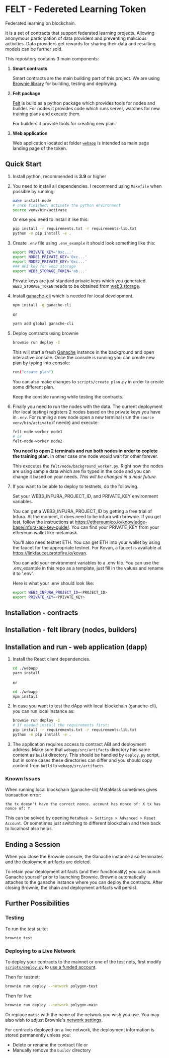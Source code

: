 # FELT - Federeted Learning Token
Federated learning on blockchain.

It is a set of contracts that support federated learning projects. Allowing anonymous participation of data providers and preventing malicious activities. Data providers get rewards for sharing their data and resulting models can be further sold.

This repository contains 3 main components:
1. **Smart contracts**

    Smart contracts are the main building part of this project. We are using [Brownie library](https://eth-brownie.readthedocs.io/en/stable/) for building, testing and deploying.

2. **Felt package**

    [Felt](./felt) is build as a python package which provides tools for nodes and builder. For nodes it provides code which runs server, watches for new training plans and execute them.

    For builders it provide tools for creating new plan.

3. **Web application**

    Web application located at folder [`webapp`](./webapp) is intended as main page landing page of the token.

## Quick Start
1. Install python, recommended is **3.9** or higher

2. You need to install all dependencies. I recommend using `Makefile` when possible by running:
    ```bash
    make install-node
    # once finished, activate the python environment
    source venv/bin/activate
    ```

    Or else you need to install it like this:
    ```bash
    pip install -r requirements.txt -r requirements-lib.txt
    python -m pip install -e .
    ```

3. Create `.env` file using `.env_example` it should look something like this:
    ```bash
    export PRIVATE_KEY='0xc...'
    export NODE1_PRIVATE_KEY='0xc...'
    export NODE2_PRIVATE_KEY='0xc...'
    ### API key for web3 storage
    export WEB3_STORAGE_TOKEN='ab...'
    ```
    Private keys are just standard private keys which you generated. `WEB3_STORAGE_TOKEN` needs to be obtained from [web3.storage](https://web3.storage/).
    
5. Install [ganache-cli](https://www.npmjs.com/package/ganache-cli) which is needed for local development.
    ```bash
    npm install -g ganache-cli
    ```
    or
    ```bash
    yarn add global ganache-cli
    ```

6. Deploy contracts using brownie
    ```bash
    brownie run deploy -I
    ```
    This will start a fresh [Ganache](https://www.trufflesuite.com/ganache) instance in the background and open interactive console. Once the console is running you can create new plan by typing into console:
    ```bash
    run("create_plan")
    ```
    You can also make changes to `scripts/create_plan.py` in order to create some different plan.

    Keep the console running while testing the contracts.

7. Finally you need to run the nodes with the data. The current deployment (for local testing) registers 2 nodes based on the private keys you have in `.env`. For running a new node open a new terminal (run the `source venv/bin/activate` if neede) and execute:
    ```bash
    felt-node-worker node1
    # or
    felt-node-worker node2
    ```
    **You need to open 2 terminals and run both nodes in order to coplete the training plan.** In other case one node would wait for other forever.

    This executes the `felt/node/background_worker.py`. Right now the nodes are using sample data which are fix typed in the code and you can change it based on your needs. _This will be changed in a near future._


8. If you want to be able to deploy to testnets, do the following.

    Set your WEB3_INFURA_PROJECT_ID, and PRIVATE_KEY environment variables.

    You can get a WEB3_INFURA_PROJECT_ID by getting a free trial of Infura. At the moment, it does need to be infura with brownie. If you get lost, follow the instructions at https://ethereumico.io/knowledge-base/infura-api-key-guide/. You can find your PRIVATE_KEY from your ethereum wallet like metamask.

    You'll also need testnet ETH. You can get ETH into your wallet by using the faucet for the appropriate
    testnet. For Kovan, a faucet is available at https://linkfaucet.protofire.io/kovan.

    You can add your environment variables to a .env file. You can use the .env_example in this repo 
    as a template, just fill in the values and rename it to '.env'. 

    Here is what your .env should look like:

    ```bash
    export WEB3_INFURA_PROJECT_ID=<PROJECT_ID>
    export PRIVATE_KEY=<PRIVATE_KEY>
    ```


## Installation - contracts
## Installation - felt library (nodes, builders)
## Installation and run - web application (dapp)

1. Install the React client dependencies.

    ```bash
    cd ./webapp
    yarn install
    ```
    or 

    ```bash
    cd ./webapp
    npm install 
    ```
2. In case you want to test the dApp with local blockchain (ganache-cli), you can run local instance as:
    ```bash
    brownie run deploy -I
    # If needed install the requirements first:
    pip install -r requirements.txt -r requirements-lib.txt
    python -m pip install -e .
    ```

3. The application requires access to contract ABI and deployment address. Make sure that `webapp/src/artifacts` directory has same content as `build` directory. This should be handled by `deploy.py` script, but in some cases these directories can differ and you should copy content from `build` to `webapp/src/artifacts`.


### Known Issues
When running local blockchain (ganache-cli) MetaMask sometimes gives transaction error:

    the tx doesn't have the correct nonce. account has nonce of: X tx has nonce of: Y

This can be solved by opening `MetaMask > Settings > Advanced > Reset Account`. Or sometimes just switching to different blockchain and then back to localhost also helps.

## Ending a Session

When you close the Brownie console, the Ganache instance also terminates and the deployment artifacts are deleted.

To retain your deployment artifacts (and their functionality) you can launch Ganache yourself prior to launching Brownie. Brownie automatically attaches to the ganache instance where you can deploy the contracts. After closing Brownie, the chain and deployment artifacts will persist.

## Further Possibilities

### Testing

To run the test suite:

```bash
brownie test
```

### Deploying to a Live Network

To deploy your contracts to the mainnet or one of the test nets, first modify [`scripts/deploy.py`](`scripts/deploy.py`) to [use a funded account](https://eth-brownie.readthedocs.io/en/stable/account-management.html).

Then for testnet:

```bash
brownie run deploy --network polygon-test
```

Then for live:

```bash
brownie run deploy --network polygon-main
```

Or replace `matic` with the name of the network you wish you use. You may also wish to adjust Brownie's [network settings](https://eth-brownie.readthedocs.io/en/stable/network-management.html).

For contracts deployed on a live network, the deployment information is stored permanently unless you:

* Delete or rename the contract file or
* Manually remove the `build/` directory




